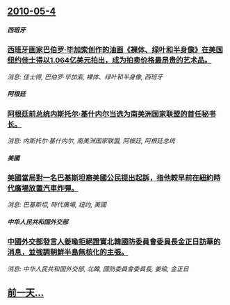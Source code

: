 ## [2010-05-4](/news/2010/05/4/index.md)

##### 西班牙
### [ 西班牙画家巴伯罗·毕加索创作的油画《裸体、绿叶和半身像》在美国纽约佳士得以1.064亿美元拍出，成为拍卖价格最昂贵的艺术品。](/news/2010/05/4/西班牙画家巴伯罗-毕加索创作的油画-裸体-绿叶和半身像-在美国纽约佳士得以1064亿美元拍出-成为拍卖价格最昂贵的艺.md)
_消息: 佳士得, 巴伯罗·毕加索, 裸体、绿叶和半身像, 西班牙_

##### 阿根廷
### [ 阿根廷前总统内斯托尔·基什内尔当选为南美洲国家联盟的首任秘书长。](/news/2010/05/4/阿根廷前总统内斯托尔-基什内尔当选为南美洲国家联盟的首任秘书长.md)
_消息: 内斯托尔·基什内尔, 南美洲国家联盟, 阿根廷, 阿根廷总统_

##### 美國
### [ 美國當局對一名巴基斯坦裔美國公民提出起訴，指他較早前在紐約時代廣場放置汽車炸彈。](/news/2010/05/4/美國當局對一名巴基斯坦裔美國公民提出起訴-指他較早前在紐約時代廣場放置汽車炸彈.md)
_消息: 巴基斯坦, 時代廣場, 纽约, 美國_

##### 中华人民共和国外交部
### [ 中國外交部發言人姜瑜拒絕證實北韓國防委員會委員長金正日訪華的消息，並強調朝鮮半島無核化的主張。](/news/2010/05/4/中國外交部發言人姜瑜拒絕證實北韓國防委員會委員長金正日訪華的消息-並強調朝鮮半島無核化的主張.md)
_消息: 中华人民共和国外交部, 北韓, 國防委員會委員長, 姜瑜, 金正日_

## [前一天...](/news/2010/05/3/index.md)


